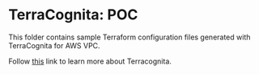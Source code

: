 # TerraCognita: POC

This folder contains sample Terraform configuration files generated with TerraCognita for AWS VPC.

Follow [this](https://github.com/cycloidio/terracognita) link to learn more about Terracognita.


